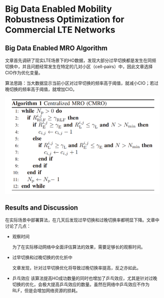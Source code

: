 # Big Data Enabled Mobility Robustness Optimization for Commercial LTE Networks

## Big Data Enabled MRO Algorithm

文章首先调研了现实LTE场景下的HO数据，发现大部分过早切换都是发生在同频切换中，并且问题经常发生在特定的几对小区（cell-pairs）中，因此文章选择CIO作为优化变量。

算法思路：当大数据显示当前小区对过早切换的频率高于阈值，就减小CIO；若过晚切换的频率高于阈值，就增加CIO。

![](image/Big_Data_Enabled_Mobility_Robustness_Optimization_for_Commercial_LTE_Networks/1649945341458.png)

## Results and Discussion

在实际场景中部署算法，在几天后发现过早切换和过晚切换率都明显下降。文章中讨论了几点：

- 观察时间

    为了在实际移动网络中全面评估算法的效果，需要足够长的观察时间。

- 过早切换和过晚切换的优化折中

    文章发现，针对过早切换优化将导致过晚切换率提高，反之亦如此。

- 乒乓效应
  该算法提高HO成功数量的同时也增加了乒乓效应，尤其是针对过晚切换的优化，会极大提高乒乓效应的数量。虽然在网络中乒乓效应不作为RLF，但是会增加网络资源的损耗。
